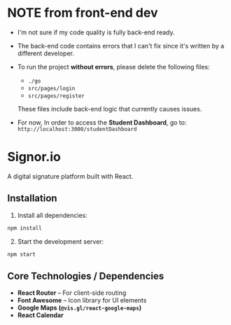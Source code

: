 # NOTE from front-end dev 
- I'm not sure if my code quality is fully back-end ready.
- The back-end code contains errors that I can't fix since it's written by a different developer.
- To run the project **without errors**, please delete the following files:
  - `./go`
  - `src/pages/login`
  - `src/pages/register`
  
  These files include back-end logic that currently causes issues.

- For now, In order to access the **Student Dashboard**, go to:  
   `http://localhost:3000/studentDashboard`
  
#  Signor.io

A digital signature platform built with React.

##  Installation

1. Install all dependencies:
```bash
npm install
```

2. Start the development server:
```bash
npm start
```

##  Core Technologies / Dependencies

- **React Router** – For client-side routing
- **Font Awesome** – Icon library for UI elements
- **Google Maps (`@vis.gl/react-google-maps`)**
- **React Calendar**


